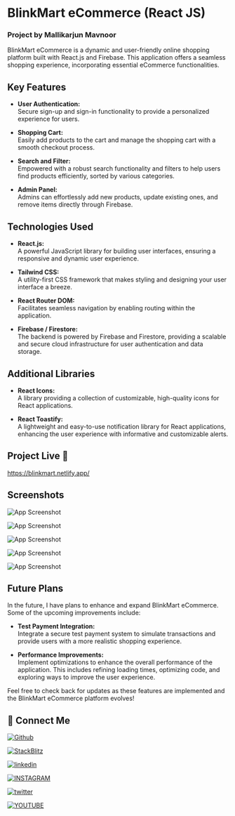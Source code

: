 # BlinkMart eCommerce (React JS)

### Project by Mallikarjun Mavnoor

BlinkMart eCommerce is a dynamic and user-friendly online shopping platform built with React.js and Firebase. This application offers a seamless shopping experience, incorporating essential eCommerce functionalities.

## Key Features

- **User Authentication:**  
  Secure sign-up and sign-in functionality to provide a personalized experience for users.

- **Shopping Cart:**  
  Easily add products to the cart and manage the shopping cart with a smooth checkout process.

- **Search and Filter:**  
  Empowered with a robust search functionality and filters to help users find products efficiently, sorted by various categories.

- **Admin Panel:**  
  Admins can effortlessly add new products, update existing ones, and remove items directly through Firebase.

## Technologies Used

- **React.js:**  
  A powerful JavaScript library for building user interfaces, ensuring a responsive and dynamic user experience.

- **Tailwind CSS:**  
  A utility-first CSS framework that makes styling and designing your user interface a breeze.

- **React Router DOM:**  
  Facilitates seamless navigation by enabling routing within the application.

- **Firebase / Firestore:**  
  The backend is powered by Firebase and Firestore, providing a scalable and secure cloud infrastructure for user authentication and data storage.

## Additional Libraries

- **React Icons:**  
  A library providing a collection of customizable, high-quality icons for React applications.

- **React Toastify:**  
  A lightweight and easy-to-use notification library for React applications, enhancing the user experience with informative and customizable alerts.


## Project Live 🔗

https://blinkmart.netlify.app/


## Screenshots

![App Screenshot](https://i.postimg.cc/G3XzP4d8/bm1.png)

![App Screenshot](https://i.postimg.cc/zvqzqdVB/bm2.png)

![App Screenshot](https://i.postimg.cc/P5wBFW5F/bm3.png)

![App Screenshot](https://i.postimg.cc/tRcvQsw0/bm4.png)

![App Screenshot](https://i.postimg.cc/qMMs0516/bm5.png)

## Future Plans

In the future, I have plans to enhance and expand BlinkMart eCommerce. Some of the upcoming improvements include:

- **Test Payment Integration:**  
  Integrate a secure test payment system to simulate transactions and provide users with a more realistic shopping experience.

- **Performance Improvements:**  
  Implement optimizations to enhance the overall performance of the application. This includes refining loading times, optimizing code, and exploring ways to improve the user experience.

Feel free to check back for updates as these features are implemented and the BlinkMart eCommerce platform evolves!


## 🔗 Connect Me 

[![Github](https://img.shields.io/badge/github-black?style=for-the-badge&logo=github&logoColor=white)](https://github.com/CodeBustler/)

[![StackBlitz](https://img.shields.io/badge/StackBlitz-blue?style=for-the-badge&logo=StackBlitz&logoColor=white)](https://stackblitz.com/@CodeBustler)

[![linkedin](https://img.shields.io/badge/linkedin-0A66C2?style=for-the-badge&logo=linkedin&logoColor=white)](https://www.linkedin.com/in/mallikarjun-mavnoor/)

[![INSTAGRAM](https://img.shields.io/badge/instagram-D62976?style=for-the-badge&logo=instagram&logoColor=white)](https://instagram.com/CodeBustler)

[![twitter](https://img.shields.io/badge/twitter-1DA1F2?style=for-the-badge&logo=twitter&logoColor=white)](https://twitter.com/CodeBustler)

[![YOUTUBE](https://img.shields.io/badge/youtube-d71e18?style=for-the-badge&logo=youtube&logoColor=white)](https://youtube.com/@CodeBustler)
